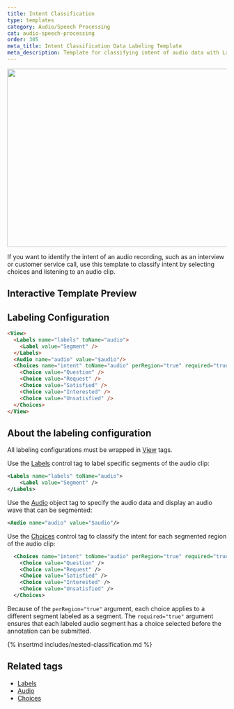```yaml
---
title: Intent Classification
type: templates
category: Audio/Speech Processing
cat: audio-speech-processing
order: 305
meta_title: Intent Classification Data Labeling Template
meta_description: Template for classifying intent of audio data with Label Studio for your machine learning and data science projects.
---
```


<img src="/images/templates/intent-classification.png" alt="" class="gif-border" width="552px" height="408px" />

If you want to identify the intent of an audio recording, such as an interview or customer service call, use this template to classify intent by selecting choices and listening to an audio clip.

## Interactive Template Preview

<div id="main-preview"></div>

## Labeling Configuration

```html
<View>
  <Labels name="labels" toName="audio">
    <Label value="Segment" />
  </Labels>
  <Audio name="audio" value="$audio"/>
  <Choices name="intent" toName="audio" perRegion="true" required="true">
    <Choice value="Question" />
    <Choice value="Request" />
    <Choice value="Satisfied" />
    <Choice value="Interested" />
    <Choice value="Unsatisfied" />
  </Choices>
</View>
```

## About the labeling configuration

All labeling configurations must be wrapped in [View](/tags/view.html) tags.

Use the [Labels](/tags/labels.html) control tag to label specific segments of the audio clip:
 
```xml
<Labels name="labels" toName="audio">
    <Label value="Segment" />
</Labels>
```

Use the [Audio](/tags/audio.html) object tag to specify the audio data and display an audio wave that can be segmented:
```xml
<Audio name="audio" value="$audio"/>
```

Use the [Choices](/tags/choices.html) control tag to classify the intent for each segmented region of the audio clip:
```xml
  <Choices name="intent" toName="audio" perRegion="true" required="true">
    <Choice value="Question" />
    <Choice value="Request" />
    <Choice value="Satisfied" />
    <Choice value="Interested" />
    <Choice value="Unsatisfied" />
  </Choices>
```
Because of the `perRegion="true"` argument, each choice applies to a different segment labeled as a segment. The `required="true"` argument ensures that each labeled audio segment has a choice selected before the annotation can be submitted.

{% insertmd includes/nested-classification.md %}

<!-- md nested-classification.md -->

## Related tags

- [Labels](/tags/labels.html)
- [Audio](/tags/audio.html)
- [Choices](/tags/choices.html)

